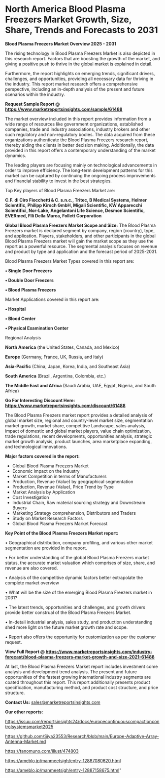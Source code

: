 # North America Blood Plasma Freezers Market Growth, Size, Share, Trends and Forecasts to 2031

<Strong> Blood Plasma Freezers Market Overview 2025 - 2031</strong>

The rising technology in Blood Plasma Freezers Market is also depicted in this research report. Factors that are boosting the growth of the market, and giving a positive push to thrive in the global market is explained in detail.

Furthermore, the report highlights on emerging trends, significant drivers, challenges, and opportunities, providing all necessary data for thriving in the industry. This report market research offers a comprehensive perspective, including an in-depth analysis of the present and future scenarios within the industry.

<strong>Request Sample Report @ <a href=https://www.marketreportsinsights.com/sample/61488>https://www.marketreportsinsights.com/sample/61488</a></strong>

The market overview included in this report provides information from a wide range of resources like government organizations, established companies, trade and industry associations, industry brokers and other such regulatory and non-regulatory bodies. The data acquired from these organizations authenticate the Blood Plasma Freezers research report, thereby aiding the clients in better decision making. Additionally, the data provided in this report offers a contemporary understanding of the market dynamics.

The leading players are focusing mainly on technological advancements in order to improve efficiency. The long-term development patterns for this market can be captured by continuing the ongoing process improvements and financial stability to invest in the best strategies.

Top Key players of Blood Plasma Freezers Market are:

<strong>C.F. di Ciro Fiocchetti & C. s.n.c., Tritec, B Medical Systems, Helmer Scientific, Philipp Kirsch GmbH, Migali Scientific, KW Apparecchi Scientifici, Nor-Lake, Angelantoni Life Science, Desmon Scientific, EVERmed, Flli Della Marca, Follett Corporation</strong>

<strong><b>Global Blood Plasma Freezers Market Scope and Size:</b></strong>
The Blood Plasma Freezers market is declared segment by company, region (country), type, and application. Players, stakeholders, and other participants in the global Blood Plasma Freezers market will gain the market scope as they use the report as a powerful resource. The segmental analysis focuses on revenue and product by type and application and the forecast period of 2025-2031.

Blood Plasma Freezers Market Types covered in this report are:

<strong>• Single Door Freezers

• Double Door Freezers

• Blood Plasma Freezers</strong>

Market Applications covered in this report are:

<strong>• Hospital

• Blood Center

• Physical Examination Center</strong> 

Regional Analysis

<strong>North America</strong> (the United States, Canada, and Mexico)

<strong>Europe</strong> (Germany, France, UK, Russia, and Italy)

<strong>Asia-Pacific</strong> (China, Japan, Korea, India, and Southeast Asia)

<strong>South America</strong> (Brazil, Argentina, Colombia, etc.)

<strong>The Middle East and Africa</strong> (Saudi Arabia, UAE, Egypt, Nigeria, and South Africa)

<strong>Go For Interesting Discount Here: <a href=https://www.marketreportsinsights.com/discount/61488>https://www.marketreportsinsights.com/discount/61488</a></strong>

The Blood Plasma Freezers market report provides a detailed analysis of global market size, regional and country-level market size, segmentation market growth, market share, competitive Landscape, sales analysis, impact of domestic and global market players, value chain optimization, trade regulations, recent developments, opportunities analysis, strategic market growth analysis, product launches, area marketplace expanding, and technological innovations.

<strong><b>Major factors covered in the report:</b></strong>
<ul>
  <li>Global Blood Plasma Freezers Market </li>
  <li>Economic Impact on the Industry</li>
  <li>Market Competition in terms of Manufacturers</li>
  <li>Production, Revenue (Value) by geographical segmentation</li>
  <li>Production, Revenue (Value), Price Trend by Type</li>
  <li>Market Analysis by Application</li>
  <li>Cost Investigation</li>
  <li>Industrial Chain, Raw material sourcing strategy and Downstream Buyers</li>
  <li>Marketing Strategy comprehension, Distributors and Traders</li>
  <li>Study on Market Research Factors</li>
  <li>Global Blood Plasma Freezers Market Forecast</li>
</ul>

<strong><b>Key Point of the Blood Plasma Freezers Market report:</b></strong>

• Geographical distribution, company profiling, and various other market segmentation are provided in the report.

• For better understanding of the global Blood Plasma Freezers market status, the accurate market valuation which comprises of size, share, and revenue are also covered.

• Analysis of the competitive dynamic factors better extrapolate the complete market overview

• What will be the size of the emerging Blood Plasma Freezers market in 2031?

• The latest trends, opportunities and challenges, and growth drivers provide better construal of the Blood Plasma Freezers Market.

• In-detail industrial analysis, sales study, and production understanding shed more light on the future market growth rate and scope.

• Report also offers the opportunity for customization as per the customer request.

<strong><b>View Full Report @ <a href=https://www.marketreportsinsights.com/industry-forecast/blood-plasma-freezers-market-growth-and-size-2021-61488>https://www.marketreportsinsights.com/industry-forecast/blood-plasma-freezers-market-growth-and-size-2021-61488</a></b></strong>


At last, the Blood Plasma Freezers Market report includes investment come analysis and development trend analysis. The present and future opportunities of the fastest growing international industry segments are coated throughout this report. This report additionally presents product specification, manufacturing method, and product cost structure, and price structure.

<strong>Contact Us:</strong>
sales@marketreportsinsights.com

<strong>Our other reports:</strong>

<a href=https://issuu.com/reportsinsights24/docs/europecontinuouscompactioncontrolsystemsmarket2025>https://issuu.com/reportsinsights24/docs/europecontinuouscompactioncontrolsystemsmarket2025</a>

<a href=https://github.com/Siya23553/Research/blob/main/Europe-Adaptive-Array-Antenna-Market.md>https://github.com/Siya23553/Research/blob/main/Europe-Adaptive-Array-Antenna-Market.md</a>

<a href=https://tanomuno.com/illust/474803>https://tanomuno.com/illust/474803</a>

<a href=https://ameblo.jp/manmeetsigh/entry-12887080620.html>https://ameblo.jp/manmeetsigh/entry-12887080620.html</a>

<a href=https://ameblo.jp/manmeetsigh/entry-12887158675.html>https://ameblo.jp/manmeetsigh/entry-12887158675.html</a>"
